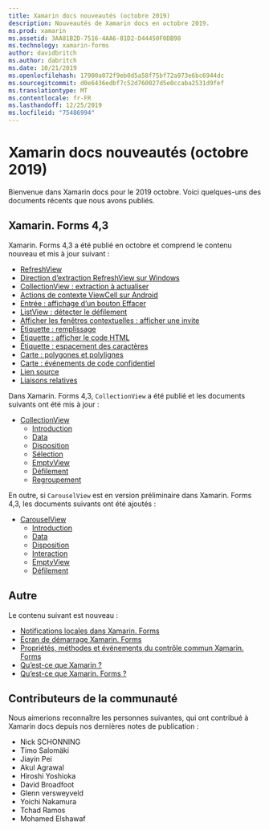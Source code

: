 ```yaml
---
title: Xamarin docs nouveautés (octobre 2019)
description: Nouveautés de Xamarin docs en octobre 2019.
ms.prod: xamarin
ms.assetid: 3AA81B2D-7516-4AA6-81D2-D44450F0DB98
ms.technology: xamarin-forms
author: davidbritch
ms.author: dabritch
ms.date: 10/21/2019
ms.openlocfilehash: 17900a072f9eb0d5a58f75bf72a973e6bc6944dc
ms.sourcegitcommit: d0e6436edbf7c52d760027d5e0ccaba2531d9fef
ms.translationtype: MT
ms.contentlocale: fr-FR
ms.lasthandoff: 12/25/2019
ms.locfileid: "75486994"
---
```

# <a name="xamarin-docs-whats-new-october-2019"></a>Xamarin docs nouveautés (octobre 2019)

Bienvenue dans Xamarin docs pour le 2019 octobre. Voici quelques-uns des documents récents que nous avons publiés.

## <a name="xamarinforms-43"></a>Xamarin. Forms 4,3

Xamarin. Forms 4,3 a été publié en octobre et comprend le contenu nouveau et mis à jour suivant :

- [RefreshView](~/xamarin-forms/user-interface/refreshview.md)
- [Direction d’extraction RefreshView sur Windows](~/xamarin-forms/platform/windows/refreshview-pulldirection.md)
- [CollectionView : extraction à actualiser](~/xamarin-forms/user-interface/collectionview/populate-data.md#pull-to-refresh)
- [Actions de contexte ViewCell sur Android](~/xamarin-forms/platform/android/viewcell-context-actions.md)
- [Entrée : affichage d’un bouton Effacer](~/xamarin-forms/user-interface/text/entry.md#displaying-a-clear-button)
- [ListView : détecter le défilement](~/xamarin-forms/user-interface/listview/interactivity.md#detect-scrolling)
- [Afficher les fenêtres contextuelles : afficher une invite](~/xamarin-forms/user-interface/pop-ups.md#display-a-prompt)
- [Étiquette : remplissage](~/xamarin-forms/user-interface/text/label.md#padding)
- [Étiquette : afficher le code HTML](~/xamarin-forms/user-interface/text/label.md#display-html)
- [Étiquette : espacement des caractères](~/xamarin-forms/user-interface/text/label.md#character-spacing)
- [Carte : polygones et polylignes](~/xamarin-forms/user-interface/map/polygons.md)
- [Carte : événements de code confidentiel](~/xamarin-forms/user-interface/map/pins.md#interact-with-a-pin)
- [Lien source](~/xamarin-forms/internals/sourcelink.md)
- [Liaisons relatives](~/xamarin-forms/app-fundamentals/data-binding/relative-bindings.md)

Dans Xamarin. Forms 4,3, `CollectionView` a été publié et les documents suivants ont été mis à jour :

- [CollectionView](~/xamarin-forms/user-interface/collectionview/index.md)
  - [Introduction](~/xamarin-forms/user-interface/collectionview/introduction.md)
  - [Data](~/xamarin-forms/user-interface/collectionview/populate-data.md)
  - [Disposition](~/xamarin-forms/user-interface/collectionview/layout.md)
  - [Sélection](~/xamarin-forms/user-interface/collectionview/selection.md)
  - [EmptyView](~/xamarin-forms/user-interface/collectionview/emptyview.md)
  - [Défilement](~/xamarin-forms/user-interface/collectionview/scrolling.md)
  - [Regroupement](~/xamarin-forms/user-interface/collectionview/grouping.md)

En outre, si `CarouselView` est en version préliminaire dans Xamarin. Forms 4,3, les documents suivants ont été ajoutés :

- [CarouselView](~/xamarin-forms/user-interface/carouselview/index.md)
  - [Introduction](~/xamarin-forms/user-interface/carouselview/introduction.md)
  - [Data](~/xamarin-forms/user-interface/carouselview/populate-data.md)
  - [Disposition](~/xamarin-forms/user-interface/carouselview/layout.md)
  - [Interaction](~/xamarin-forms/user-interface/carouselview/interaction.md)
  - [EmptyView](~/xamarin-forms/user-interface/carouselview/emptyview.md)
  - [Défilement](~/xamarin-forms/user-interface/carouselview/scrolling.md)

## <a name="other"></a>Autre

Le contenu suivant est nouveau :

- [Notifications locales dans Xamarin. Forms](~/xamarin-forms/app-fundamentals/local-notifications.md)
- [Écran de démarrage Xamarin. Forms](~/xamarin-forms/user-interface/splashscreen.md)
- [Propriétés, méthodes et événements du contrôle commun Xamarin. Forms](~/xamarin-forms/user-interface/controls/common-properties.md)
- [Qu’est-ce que Xamarin ?](~/get-started/what-is-xamarin.md)
- [Qu’est-ce que Xamarin. Forms ?](~/get-started/what-is-xamarin-forms.md)

## <a name="community-contributors"></a>Contributeurs de la communauté

Nous aimerions reconnaître les personnes suivantes, qui ont contribué à Xamarin docs depuis nos dernières notes de publication :

- Nick SCHONNING
- Timo Salomäki
- Jiayin Pei
- Akul Agrawal
- Hiroshi Yoshioka
- David Broadfoot
- Glenn versweyveld
- Yoichi Nakamura
- Tchad Ramos
- Mohamed Elshawaf
